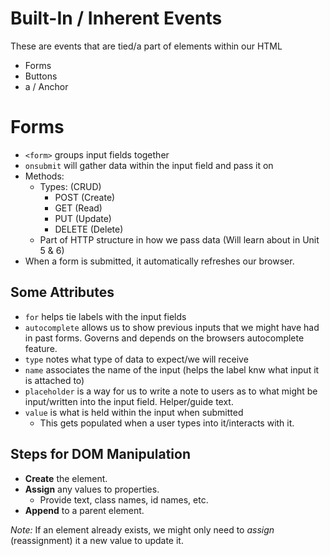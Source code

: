 # Built-In / Inherent Events
These are events that are tied/a part of elements within our HTML
- Forms
- Buttons
- a / Anchor

# Forms
- ```<form>``` groups input fields together
- ```onsubmit``` will gather data within the input field and pass it on
- Methods:
    - Types: (CRUD)
        - POST (Create)
        - GET (Read)
        - PUT (Update)
        - DELETE (Delete)
    - Part of HTTP structure in how we pass data (Will learn about in Unit 5 & 6)
- When a form is submitted, it automatically refreshes our browser.
        
## Some Attributes
- ```for``` helps tie labels with the input fields
- ```autocomplete``` allows us to show previous inputs that we might have had in past forms. Governs and depends on the browsers autocomplete feature.
- ```type``` notes what type of data to expect/we will receive
- ```name``` associates the name of the input (helps the label knw what input it is attached to)
- ```placeholder``` is a way for us to write a note to users as to what might be input/written into the input field. Helper/guide text.
- ```value``` is what is held within the input when submitted
    - This gets populated when a user types into it/interacts with it.

## Steps for DOM Manipulation
- **Create** the element.
- **Assign** any values to properties.
  - Provide text, class names, id names, etc.
- **Append** to a parent element.

*Note:* If an element already exists, we might only need to *assign* (reassignment) it a new value to update it.
